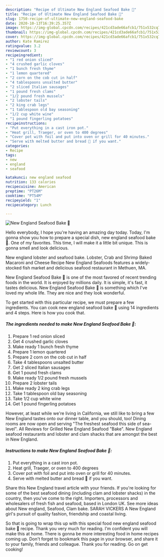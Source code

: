 ```yaml
---
description: "Recipe of Ultimate New England Seafood Bake 🦞"
title: "Recipe of Ultimate New England Seafood Bake 🦞"
slug: 1750-recipe-of-ultimate-new-england-seafood-bake
date: 2020-10-13T16:39:25.357Z
image: https://img-global.cpcdn.com/recipes/421cd3ade66afcb1/751x532cq70/new-england-seafood-bake-🦞-recipe-main-photo.jpg
thumbnail: https://img-global.cpcdn.com/recipes/421cd3ade66afcb1/751x532cq70/new-england-seafood-bake-🦞-recipe-main-photo.jpg
cover: https://img-global.cpcdn.com/recipes/421cd3ade66afcb1/751x532cq70/new-england-seafood-bake-🦞-recipe-main-photo.jpg
author: Kate Ramirez
ratingvalue: 3.2
reviewcount: 3
recipeingredient:
- "1 red onion sliced"
- "4 crushed garlic cloves"
- "1 bunch fresh thyme"
- "1 lemon quartered"
- "2 corn on the cob cut in half"
- "4 tablespoons unsalted butter"
- "2 sliced Italian sausages"
- "1 pound fresh clams"
- "1/2 pound fresh mussels"
- "2 lobster tails"
- "2 king crab legs"
- "1 tablespoon old bay seasoning"
- "1/2 cup white wine"
- "1 pound fingerling potatoes"
recipeinstructions:
- "Put everything in a cast iron pot."
- "Heat grill, Traeger, or oven to 400 degrees"
- "Cover pot with foil and put into oven or grill for 40 minutes."
- "Serve with melted butter and bread 🥖 if you want."
categories:
- Recipe
tags:
- new
- england
- seafood

katakunci: new england seafood 
nutrition: 133 calories
recipecuisine: American
preptime: "PT26M"
cooktime: "PT54M"
recipeyield: "1"
recipecategory: Lunch

---
```



![New England Seafood Bake 🦞](https://img-global.cpcdn.com/recipes/421cd3ade66afcb1/751x532cq70/new-england-seafood-bake-🦞-recipe-main-photo.jpg)

Hello everybody, I hope you're having an amazing day today. Today, I'm gonna show you how to prepare a special dish, new england seafood bake 🦞. One of my favorites. This time, I will make it a little bit unique. This is gonna smell and look delicious.

New england lobster and seafood bake. Lobster, Crab and Shrimp Baked Macaroni and Cheese Recipe New England Seafoods features a widely-stocked fish market and delicious seafood restaurant in Methuen, MA.

New England Seafood Bake 🦞 is one of the most favored of recent trending foods in the world. It is enjoyed by millions daily. It is simple, it's fast, it tastes delicious. New England Seafood Bake 🦞 is something which I've loved my whole life. They are nice and they look wonderful.


To get started with this particular recipe, we must prepare a few ingredients. You can cook new england seafood bake 🦞 using 14 ingredients and 4 steps. Here is how you cook that.

<!--inarticleads1-->

##### The ingredients needed to make New England Seafood Bake 🦞:

1. Prepare 1 red onion sliced
1. Get 4 crushed garlic cloves
1. Make ready 1 bunch fresh thyme
1. Prepare 1 lemon quartered
1. Prepare 2 corn on the cob cut in half
1. Take 4 tablespoons unsalted butter
1. Get 2 sliced Italian sausages
1. Get 1 pound fresh clams
1. Make ready 1/2 pound fresh mussels
1. Prepare 2 lobster tails
1. Make ready 2 king crab legs
1. Take 1 tablespoon old bay seasoning
1. Take 1/2 cup white wine
1. Get 1 pound fingerling potatoes


However, at least while we&#39;re living in California, we still like to bring a few New England tastes onto our dinner table, and you should, too! Dining rooms are now open and serving &#34;The freshest seafood this side of sea-level&#34;. All Reviews for Grilled New England Seafood &#34;Bake&#34;. New England seafood restaurants and lobster and clam shacks that are amongst the best in New England. 

<!--inarticleads2-->

##### Instructions to make New England Seafood Bake 🦞:

1. Put everything in a cast iron pot.
1. Heat grill, Traeger, or oven to 400 degrees
1. Cover pot with foil and put into oven or grill for 40 minutes.
1. Serve with melted butter and bread 🥖 if you want.


Share this New England travel article with your friends. If you&#39;re looking for some of the best seafood dining (including clam and lobster shacks) in the country, then you&#39;ve come to the right. Importers, processors and wholesalers of fresh fish and seafood, based in London UK. See more ideas about New england, Seafood, Clam bake. SARAH VICKERS A New England girl&#39;s pursuit of quality fashion, friendship and coastal living. 

So that is going to wrap this up with this special food new england seafood bake 🦞 recipe. Thank you very much for reading. I'm confident you will make this at home. There is gonna be more interesting food in home recipes coming up. Don't forget to bookmark this page in your browser, and share it to your family, friends and colleague. Thank you for reading. Go on get cooking!
